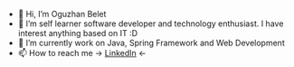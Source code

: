 - 👋 Hi, I’m Oguzhan Belet
- 👀 I’m self learner software developer and technology enthusiast. I have interest anything based on IT :D
- 🌱 I’m currently work on Java, Spring Framework and Web Development
- 📫 How to reach me -> [LinkedIn](https://www.linkedin.com/in/oguzhanbelet/) <-
<!---
oguzhanbelet/oguzhanbelet is a ✨ special ✨ repository because its `README.md` (this file) appears on your GitHub profile.
You can click the Preview link to take a look at your changes.
--->
